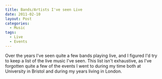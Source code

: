 ```yaml
---
title: Bands/Artists I've seen Live
date: 2011-02-10
layout: Post
categories:
  - Music
tags:
  - Live
  - Events
---
```


Over the years I've seen quite a few bands playing live, and I figured I'd try to keep a list of the live music I've seen. This list isn't exhaustive, as I've forgotten quite a few of the events I went to during my time both at University in Bristol and during my years living in London.

<template-embed-music-events />
